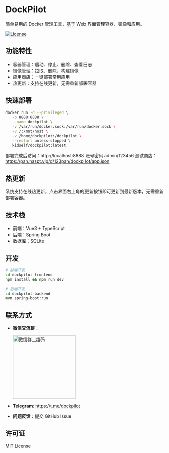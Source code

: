 # DockPilot

简单易用的 Docker 管理工具，基于 Web 界面管理容器、镜像和应用。

[![License](https://img.shields.io/badge/license-MIT-blue.svg)](LICENSE)

## 功能特性

- 容器管理：启动、停止、删除、查看日志
- 镜像管理：拉取、删除、构建镜像  
- 应用商店：一键部署常用应用
- 热更新：支持在线更新，无需重新部署容器

## 快速部署

```bash
docker run -d --privileged \
   -p 8888:8888 \
   --name dockpilot \
   -v /var/run/docker.sock:/var/run/docker.sock \
   -v /:/mnt/host \
   -v /home/dockpilot:/dockpilot \
   --restart unless-stopped \
   kidself/dockpilot:latest
```

部署完成后访问：http://localhost:8888
账号密码 admin/123456
测试商店：https://pan.naspt.vip/d/123pan/dockpilot/app.json

## 热更新

系统支持在线热更新，点击界面右上角的更新按钮即可更新到最新版本，无需重新部署容器。

## 技术栈

- 前端：Vue3 + TypeScript  
- 后端：Spring Boot
- 数据库：SQLite

## 开发

```bash
# 前端开发
cd dockpilot-frontend
npm install && npm run dev

# 后端开发  
cd dockpilot-backend
mvn spring-boot:run
```

## 联系方式

- **微信交流群**：

  <img src="https://img.naspt.vip/i/2025/06/13/684c1bd3c6bfa.jpg" width="200" alt="微信群二维码" />

- **Telegram**: https://t.me/dockpilot
- **问题反馈**：提交 GitHub Issue

## 许可证

MIT License